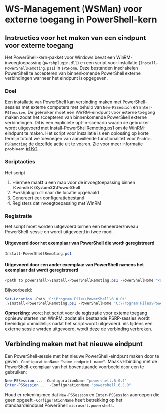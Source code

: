 # <a name="ws-management-wsman-remoting-in-powershell-core"></a>WS-Management (WSMan) voor externe toegang in PowerShell-kern 

## <a name="instructions-to-create-a-remoting-endpoint"></a>Instructies voor het maken van een eindpunt voor externe toegang

Het PowerShell-kern-pakket voor Windows bevat een WinRM-invoegtoepassing (`pwrshplugin.dll`) en een script voor installatie (`Install-PowerShellRemoting.ps1`) in `$PSHome`.
Deze bestanden inschakelen PowerShell te accepteren van binnenkomende PowerShell externe verbindingen wanneer het eindpunt is opgegeven.

### <a name="motivation"></a>Doel

Een installatie van PowerShell kan verbinding maken met PowerShell-sessies met externe computers met behulp van `New-PSSession` en `Enter-PSSession`.
De gebruiker moet een WinRM-eindpunt voor externe toegang maken zodat het accepteren van binnenkomende PowerShell externe verbindingen.
Dit is een expliciete opt-in-scenario waarin de gebruiker wordt uitgevoerd met Install-PowerShellRemoting.ps1 om de WinRM-eindpunt te maken.
Het script voor installatie is een oplossing op korte termijn totdat we toevoegen van aanvullende functionaliteit voor `Enable-PSRemoting` de dezelfde actie uit te voeren.
Zie voor meer informatie probleem [#1193](https://github.com/PowerShell/PowerShell/issues/1193).

### <a name="script-actions"></a>Scriptacties

Het script

1. Hiermee maakt u een map voor de invoegtoepassing binnen %windir%\System32\PowerShell
1. Pwrshplugin.dll naar die locatie opgehaald
1. Genereert een configuratiebestand
1. Registers dat invoegtoepassing met WinRM

### <a name="registration"></a>Registratie

Het script moet worden uitgevoerd binnen een beheerdersniveau PowerShell-sessie en wordt uitgevoerd in twee modi.

#### <a name="executed-by-the-instance-of-powershell-that-it-will-register"></a>Uitgevoerd door het exemplaar van PowerShell die wordt geregistreerd

``` powershell
Install-PowerShellRemoting.ps1
```

#### <a name="executed-by-another-instance-of-powershell-on-behalf-of-the-instance-that-it-will-register"></a>Uitgevoerd door een ander exemplaar van PowerShell namens het exemplaar dat wordt geregistreerd

``` powershell
<path to powershell>\Install-PowerShellRemoting.ps1 -PowerShellHome "<absolute path to the instance's $PSHOME>"
```

Bijvoorbeeld:

``` powershell
Set-Location -Path 'C:\Program Files\PowerShell\6.0.0\'
.\Install-PowerShellRemoting.ps1 -PowerShellHome "C:\Program Files\PowerShell\6.0.0\"
```

**Opmerking:** wordt het script voor de registratie voor externe toegang opnieuw starten van WinRM, zodat alle bestaande PSRP-sessies wordt beëindigd onmiddellijk nadat het script wordt uitgevoerd. Als tijdens een externe sessie worden uitgevoerd, wordt deze de verbinding verbreken.

## <a name="how-to-connect-to-the-new-endpoint"></a>Verbinding maken met het nieuwe eindpunt

Een PowerShell-sessie met het nieuwe PowerShell-eindpunt maken door te geven `-ConfigurationName "some endpoint name"`. Maak verbinding met de PowerShell-exemplaar van het bovenstaande voorbeeld door een te gebruiken:

``` powershell
New-PSSession ... -ConfigurationName "powershell.6.0.0"
Enter-PSSession ... -ConfigurationName "powershell.6.0.0"
```

Houd er rekening mee dat `New-PSSession` en `Enter-PSSession` aanroepen die geen opgeeft `-ConfigurationName` heeft betrekking op het standaardeindpunt PowerShell `microsoft.powershell`.
